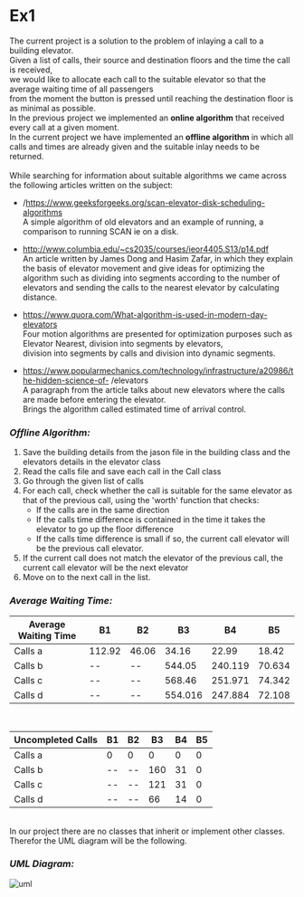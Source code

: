 # Ex1
The current project is a solution to the problem of inlaying a call to a building elevator.<br>
Given a list of calls, their source and destination floors and the time the call is received,<br>
we would like to allocate each call to the suitable elevator so that the average waiting time of all passengers<br>
from the moment the button is pressed until reaching the destination floor is as minimal as possible.<br>
In the previous project we implemented an **online algorithm** that received every call at a given moment.<br>
In the current project we have implemented an **offline algorithm** in which all calls and times are already given and the suitable inlay needs to be returned.<br>
<br>
While searching for information about suitable algorithms we came across the following articles written on the subject:
* /https://www.geeksforgeeks.org/scan-elevator-disk-scheduling-algorithms <br>
A simple algorithm of old elevators and an example of running, a comparison to running SCAN ie on a disk.

* http://www.columbia.edu/~cs2035/courses/ieor4405.S13/p14.pdf <br>
An article written by James Dong and Hasim Zafar, in which they explain the basis of elevator movement and give ideas for optimizing the algorithm such as
dividing into segments according to the number of elevators and sending the calls to the nearest elevator by calculating distance.

* https://www.quora.com/What-algorithm-is-used-in-modern-day-elevators <br>
Four motion algorithms are presented for optimization purposes such as Elevator Nearest, division into segments by elevators,<br>
division into segments by calls and division into dynamic segments.

* https://www.popularmechanics.com/technology/infrastructure/a20986/the-hidden-science-of-
 /elevators <br>
 A paragraph from the article talks about new elevators where the calls are made before entering the elevator.<br>
 Brings the algorithm called estimated time of arrival control.
 

### *Offline Algorithm:*

1. Save the building details from the jason file in the building class and the elevators details in the elevator class
2. Read the calls file and save each call in the Call class
3. Go through the given list of calls
4. For each call, check whether the call is suitable for the same elevator as that of the previous call, using the 'worth' function that checks:
    - If the calls are in the same direction
    - If the calls time difference is contained in the time it takes the elevator to go up the floor difference
    - If the calls time difference is small
  if so, the current call elevator will be the previous call elevator.
5. If the current call does not match the elevator of the previous call, the current call elevator will be the next elevator
6. Move on to the next call in the list.

### *Average Waiting Time:*


Average Waiting Time | B1 | B2 | B3 | B4 | B5
--- | --- | --- | --- |--- |---
Calls a | 112.92 | 46.06 | 34.16 | 22.99 | 18.42
Calls b | -- | -- | 544.05 | 240.119 | 70.634 
Calls c | -- | -- | 568.46 | 251.971 | 74.342 
Calls d | -- | -- | 554.016 | 247.884 | 72.108 

<br>

Uncompleted Calls | B1 | B2 | B3 | B4 | B5
--- | --- | --- | --- |--- |---
Calls a | 0 | 0 | 0 | 0 | 0
Calls b | -- | -- | 160 | 31 | 0 
Calls c | -- | -- | 121 | 31 | 0
Calls d | -- | -- | 66 | 14 | 0 

<br>
In our project there are no classes that inherit or implement other classes.<br>
Therefor the UML diagram will be the following.<br>

### *UML Diagram:*
![uml](https://user-images.githubusercontent.com/80401712/142411431-8c47c5c9-519c-416b-8cf8-87c05861918b.png)

